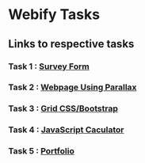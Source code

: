 # Webify Tasks

## Links to respective tasks
### Task 1 : [Survey Form](https://himeshnayak.github.io/surveyForm.html)
### Task 2 : [Webpage Using Parallax](https://himeshnayak.github.io/parallax.html)
### Task 3 : [Grid CSS/Bootstrap](https://himeshnayak.github.io/cssGrid.html)
### Task 4 : [JavaScript Caculator](https://himeshnayak.github.io/calculator.html)
### Task 5 : [Portfolio](https://himeshnayak.github.io)